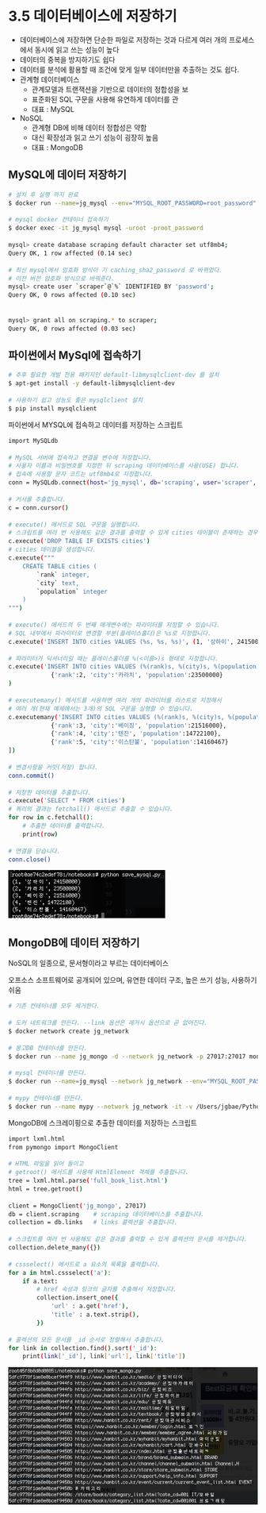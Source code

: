 # 3.5 데이터베이스에 저장하기

* 데이터베이스에 저장하면 단순한 파일로 저장하는 것과 다르게 여러 개의 프로세스에서 동시에 읽고 쓰는 성능이 높다
* 데이터의 중복을 방지하기도 쉽다
* 데이터를 분석에 활용할 때 조건에 맞게 일부 데이터만을 추출하는 것도 쉽다.
* 관계형 데이터베이스
  * 관계모델과 트랜잭션을 기반으로 데이터의 정합성을 보
  * 표준화된 SQL 구문을 사용해 유연하게 데이터를 관
  * 대표 : MySQL
* NoSQL
  * 관계형 DB에 비해 데이터 정합성은 약함
  * 대신 확장성과 읽고 쓰기 성능이 굉장히 높음
  * 대표 : MongoDB

## MySQL에 데이터 저장하기

```bash
# 설치 후 실행 까지 완료
$ docker run --name=jg_mysql --env="MYSQL_ROOT_PASSWORD=root_password" -p 3306:3306 -d mysql:latest

# mysql docker 컨테이너 접속하기
$ docker exec -it jg_mysql mysql -uroot -proot_password

mysql> create database scraping default character set utf8mb4;
Query OK, 1 row affected (0.14 sec)

# 최신 mysql에서 암호화 방식이 기 caching_sha2_password 로 바뀌었다.
# 이전 버전 암호화 방식으로 바꿔준다.
mysql> create user `scraper`@`%` IDENTIFIED BY 'password';
Query OK, 0 rows affected (0.10 sec)


mysql> grant all on scraping.* to scraper;
Query OK, 0 rows affected (0.03 sec)
```

## 파이썬에서 MySql에 접속하기

```bash
# 추후 필요한 개발 전용 패키지인 default-libmysqlclient-dev 를 설치
$ apt-get install -y default-libmysqlclient-dev

# 사용하기 쉽고 성능도 좋은 mysqlclient 설치
$ pip install mysqlclient

```

파이썬에서 MYSQL에 접속하고 데이터를 저장하는 스크립트

```bash
import MySQLdb

# MySQL 서버에 접속하고 연결을 변수에 저장합니다.
# 사용자 이름과 비밀번호를 지정한 뒤 scraping 데이터베이스를 사용(USE) 합니다.
# 접속에 사용할 문자 코드는 utf8mb4로 지정합니다.
conn = MySQLdb.connect(host='jg_mysql', db='scraping', user='scraper', passwd='password', charset='utf8mb4', use_unicode='true')

# 커서를 추출합니다.
c = conn.cursor()

# execute() 메서드로 SQL 구문을 실행합니다.
# 스크립트를 여러 번 사용해도 같은 결과를 출력할 수 있게 cities 테이블이 존재하는 경우 제거합니다.
c.execute('DROP TABLE IF EXISTS cities')
# cities 테이블을 생성합니다.
c.execute("""
    CREATE TABLE cities (
        `rank` integer,
        `city` text,
        `population` integer
    )
""")

# execute() 메서드의 두 번째 매개변수에는 파라미터를 지정할 수 있습니다.
# SQL 내부에서 파라미터로 변경할 부분(플레이스홀더)은 %s로 지정합니다.
c.execute('INSERT INTO cities VALUES (%s, %s, %s)', (1, '상하이', 24150000))

# 파라미터가 딕셔너리일 때는 플레이스홀더를 %(<이름>)s 형태로 지정합니다.
c.execute('INSERT INTO cities VALUES (%(rank)s, %(city)s, %(population)s)',
            {'rank':2, 'city':'카라치', 'population':23500000}
)

# executemany() 메서드를 사용하면 여러 개의 파라미터를 리스트로 지정해서
# 여러 개(현재 예제에서는 3개)의 SQL 구문을 실행할 수 있습니다.
c.executemany('INSERT INTO cities VALUES (%(rank)s, %(city)s, %(population)s)', [
            {'rank':3, 'city':'베이징', 'population':21516000},
            {'rank':4, 'city':'텐진', 'population':14722100},
            {'rank':5, 'city':'이스탄불', 'population':14160467}
])

# 변경사항을 커밋(저장) 합니다.
conn.commit()

# 저장한 데이터를 추출합니다.
c.execute('SELECT * FROM cities')
# 쿼리의 결과는 fetchall() 메서드로 추출할 수 있습니다.
for row in c.fetchall():
    # 추출한 데이터를 출력합니다.
    print(row)

# 연결을 닫습니다.
conn.close()
```

![](../.gitbook/assets/save_mysql_result.png)

## MongoDB에 데이터 저장하기

NoSQL의 일종으로, 문서형이라고 부르는 데이터베이스

오프소스 소프트웨어로 공개되어 있으며, 유연한 데이터 구조, 높은 쓰기 성능, 사용하기 쉬움

```bash
# 기존 컨테이너를 모두 제거한다.

# 도커 네트워크를 만든다. --link 옵션은 레거시 옵션으로 곧 없어진다.
$ docker network create jg_network

# 몽고DB 컨테이너를 만든다.
$ docker run --name jg_mongo -d --network jg_network -p 27017:27017 mongo

# mysql 컨테이너를 만든다.
$ docker run --name=jg_mysql --network jg_network --env="MYSQL_ROOT_PASSWORD=root_password" -p 3306:3306 -d jg_mysql

# mypy 컨테이너를 만든다.
$ docker run --name mypy --network jg_network -it -v /Users/jgbae/PythonProject:/notebooks mypy /bin/bash
```

MongoDB에 스크레이핑으로 추출한 데이터를 저장하는 스크립트

```bash
import lxml.html
from pymongo import MongoClient

# HTML 파일을 읽어 들이고
# getroot() 메서드를 사용해 HtmlElement 객체를 추출합니다.
tree = lxml.html.parse('full_book_list.html')
html = tree.getroot()

client = MongoClient('jg_mongo', 27017)
db = client.scraping    # scraping 데이터베이스를 추출합니다.
collection = db.links   # links 콜렉션을 추출합니다.

# 스크립트를 여러 번 사용해도 같은 결과를 출력할 수 있게 콜렉션의 문서를 제거합니다.
collection.delete_many({})

# cssselect() 메서드로 a 요소의 목록을 출력합니다.
for a in html.cssselect('a'):
    if a.text:
        # href 속성과 링크의 글자를 추출해서 저장합니다.
        collection.insert_one({
            'url' : a.get('href'),
            'title' : a.text.strip(),
        })

# 콜렉션의 모든 문서를 _id 순서로 정렬해서 추출합니다.
for link in collection.find().sort('_id'):    
    print(link['_id'], link['url'], link['title'])
```

![](../.gitbook/assets/save_mongo_result.png)





